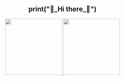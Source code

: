 
<h2 align="center">print("👋_Hi there_👋") </h2>
<!--
 <p align="center"> My name is Saulo Ferro Maciel </p> -->

<div align="center">
  <a href="https://github.com/Saulo-Ferro-Maciel">
  <img height="180em" src="https://github-readme-stats-sigma-five.vercel.app/api?username=Saulo-Ferro-Maciel&show_icons=true&theme=dark&include_all_commits=true&count_private=true"/>
  <img height="180em" src="https://github-readme-stats-sigma-five.vercel.app/api/top-langs/?username=Saulo-Ferro-Maciel&layout=compact&langs_count=7&theme=dark"/>
<!--  <div style="display: inline_block"><br>
    <img align="center" alt="JavaScript - Saulo Ferro" height="30" width="30" src="https://docs.google.com/uc?id=1z8vwgmsOH5ZmJPPkVs7nc7oUfIcZfovM">
    <img align="center" alt="Python - Saulo Ferro" height="30" width="30" src="https://docs.google.com/uc?id=1DCruQI-Vg9R4eJWRjGP15GqEGFfaZEQV">
    <img align="center" alt="C# - Saulo Ferro" height="30" width="30" src="https://docs.google.com/uc?id=1ZwSTiOBvvm_BGOEnq2HHw2bFtfvMiXar">
   </div>
</div> -->
 <br>
   <!--
      <h2 align="center">🗂️ My contacts 🗂️</h2>
    
      <div align="center"> 
      <a  href="https://www.youtube.com/channel/UCPOeejMJJZXI1WLxpN09jyA" target="_blank">
        <img src="https://img.shields.io/badge/YouTube-FF0000?style=for-the-badge&logo=youtube&logoColor=white" target="_blank">
      </a>
      <a  href="https://www.instagram.com/saulo_fehciel/" target="_blank">
        <img  src="https://img.shields.io/badge/-Instagram-%23E4405F?style=for-the-badge&logo=instagram&logoColor=white" target="_blank">
      </a>
      <a  href="https://www.linkedin.com/in/saulo-ferro-maciel-74b65a1b8/" target="_blank">
        <img src="https://img.shields.io/badge/-LinkedIn-%230077B5?style=for-the-badge&logo=linkedin&logoColor=white" target="_blank">
      </a> 
    -->
  </div>
